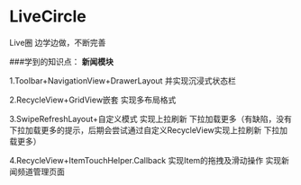 # LiveCircle
Live圈 边学边做，不断完善

###学到的知识点：
**新闻模块**

1.Toolbar+NavigationView+DrawerLayout 并实现沉浸式状态栏

2.RecycleView+GridView嵌套 实现多布局格式

3.SwipeRefreshLayout+自定义模式 实现上拉刷新 下拉加载更多（有缺陷，没有下拉加载更多的提示，后期会尝试通过自定义RecycleView实现上拉刷新 下拉加载更多）

4.RecycleView+ItemTouchHelper.Callback 实现Item的拖拽及滑动操作 实现新闻频道管理页面